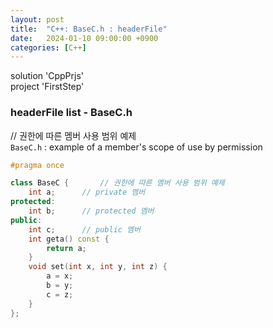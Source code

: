 ```yaml
---
layout: post
title:  "C++: BaseC.h : headerFile"
date:   2024-01-10 09:00:00 +0900
categories: [C++]
---
```


solution 'CppPrjs'   
project 'FirstStep'   
   
### headerFile list - BaseC.h   
// 권한에 따른 멤버 사용 범위 예제   
`BaseC.h` : example of a member's scope of use by permission   
   
```cpp
#pragma once

class BaseC {		// 권한에 따른 멤버 사용 범위 예제
	int a;		// private 멤버
protected:
	int b;		// protected 멤버
public:
	int c;		// public 멤버
	int geta() const {
		return a;
	}
	void set(int x, int y, int z) {
		a = x;
		b = y;
		c = z;
	}
};
```
